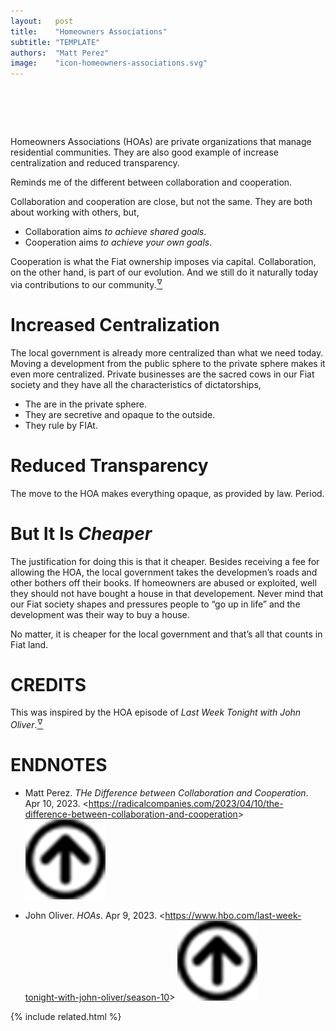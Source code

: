 ```yaml
---
layout:   post
title:    "Homeowners Associations"
subtitle: "TEMPLATE"
authors:  "Matt Perez"
image:    "icon-homeowners-associations.svg"
---
```


<div style="display:none;">
 <p>Homeowners Associations are private organizations that manage residential communities. They are also good example increase centralization and reduced transparency.</p>
</div>

<h1>&nbsp;</h1>
 <p>Homeowners Associations (HOAs) are private organizations that manage residential communities. They are also good example of increase centralization and reduced transparency.</p>
 <p>Reminds me of the different between collaboration and cooperation.<p>
 <div class="_citation">
  Collaboration and cooperation are close, but not the same. They are both about working with others, but,
  <ul>
   <li>Collaboration aims <em>to achieve shared goals</em>.</li>
   <li>Cooperation aims <em>to achieve your own goals</em>.</li>
  </ul>
  Cooperation is what the <span class='_paradigm'>Fiat</span> ownership imposes via capital. Collaboration, on the other hand, is part of our evolution. And we still do it naturally today via contributions to our community.<a href="#en01"><sup id="bm01">&hairsp;&nabla;&hairsp;</sup></a>
 </div>

<h1>Increased Centralization</h1>
 <p>The local government is already more centralized than what we need today. Moving a development from the public sphere to the private sphere makes it even more centralized. Private businesses are the sacred cows in our <span class='_paradigm'>Fiat</span> society and they have all the characteristics of dictatorships,</p>
  <ul>
   <li>The are in the private sphere.</li>
   <li>They are secretive and opaque to the outside.</li>
   <li>They rule by FIAt.</li>
  </ul>

<h1>Reduced Transparency</h1>
 <p>The move to the HOA makes everything opaque, as provided by law. Period.</p>

<h1>But It Is <em>Cheaper</em></h1>
 <p>The justification for doing this is that it cheaper. Besides receiving a fee for allowing the HOA, the local government takes the developmen&rsquo;s roads and other bothers off their books. If homeowners are abused or exploited, well they should not have bought a house in that developement. Never mind that our <span class='_paradigm'>Fiat</span> society shapes and pressures people to &ldquo;go up in life&rdquo; and the development was their way to buy a house.</p>
 <p>No matter, it is cheaper for the local government and that&rsquo;s all that counts in <span class='_paradigm'>Fiat</span> land.</p>

<h1 class="_section">CREDITS</h1>
 <p>This was inspired by the HOA episode of <em>Last Week Tonight with John Oliver</em>.<a href="#en02"><sup id="bm02">&hairsp;&nabla;&hairsp;</sup></a>
  </p>

<h1 class="_section">ENDNOTES</h1>
 <ul>
  <li id="en01">
   <p class="_list-item">
    Matt Perez.
    <em>THe Difference between Collaboration and Cooperation</em>.
    Apr 10, 2023.
    &lt;<a href="https://radicalcompanies.com/2023/04/10/the-difference-between-collaboration-and-cooperation" target="_blank">https://radicalcompanies.com/2023/04/10/the-difference-between-collaboration-and-cooperation</a>&gt;
    <a class="_uparrow" href="#bm01"><img src="/assets/img/arrow-up-icon.png"></a>
   </p>
  </li>
  <li id="en02">
   <p class="_list-item">
    John Oliver.
    <em>HOAs</em>.
    Apr 9, 2023.
    &lt;<a href="https://www.hbo.com/last-week-tonight-with-john-oliver/season-10" target="_blank">https://www.hbo.com/last-week-tonight-with-john-oliver/season-10</a>&gt;
    <a class="_uparrow" href="#bm02"><img src="/assets/img/arrow-up-icon.png"></a>
   </p>
  </li>
 </ul>

{% include related.html %}